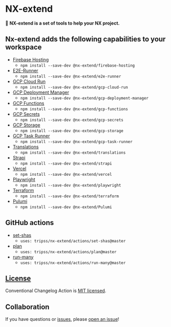 # NX-extend

🔎 **NX-extend is a set of tools to help your NX project.**

## Nx-extend adds the following capabilities to your workspace

- [Firebase Hosting](./packages/firebase-hosting/README.md)
  - `npm install --save-dev @nx-extend/firebase-hosting`
- [E2E-Runner](./packages/e2e-runner/README.md)
  - `npm install --save-dev @nx-extend/e2e-runner`
- [GCP Cloud Run](./packages/gcp-cloud-run/README.md)
  - `npm install --save-dev @nx-extend/gcp-cloud-run`
- [GCP Deployment Manager](./packages/gcp-deployment-manager/README.md)
  - `npm install --save-dev @nx-extend/gcp-deployment-manager`
- [GCP Functions](./packages/gcp-functions/README.md)
  - `npm install --save-dev @nx-extend/gcp-functions`
- [GCP Secrets](./packages/gcp-secrets/README.md)
  - `npm install --save-dev @nx-extend/gcp-secrets`
- [GCP Storage](./packages/gcp-storage/README.md)
  - `npm install --save-dev @nx-extend/gcp-storage`
- [GCP Task Runner](./packages/gcp-task-runner/README.md)
  - `npm install --save-dev @nx-extend/gcp-task-runner`
- [Translations](./packages/translations/README.md)
  - `npm install --save-dev @nx-extend/translations`
- [Strapi](./packages/strapi/README.md)
  - `npm install --save-dev @nx-extend/strapi`
- [Vercel](./packages/vercel/README.md)
  - `npm install --save-dev @nx-extend/vercel`
- [Playwright](./packages/playwright/README.md)
  - `npm install --save-dev @nx-extend/playwright`
- [Terraform](./packages/terraform/README.md)
  - `npm install --save-dev @nx-extend/terraform`
- [Pulumi](./packages/pulumi/README.md)
  - `npm install --save-dev @nx-extend/Pulumi`

## GitHub actions

- [set-shas](./actions/set-shas/README.md)
  - `uses: tripss/nx-extend/actions/set-shas@master`
- [plan](./actions/plan/README.md)
  - `uses: tripss/nx-extend/actions/plan@master`
- [run-many](./actions/run-many/README.md)
  - `uses: tripss/nx-extend/actions/run-many@master`

## [License](./LICENSE)

Conventional Changelog Action is [MIT licensed](./LICENSE).

## Collaboration

If you have questions or [issues](https://github.com/TriPSs/nx-extend/issues), please [open an issue](https://github.com/TriPSs/nx-extend/issues/new)!
